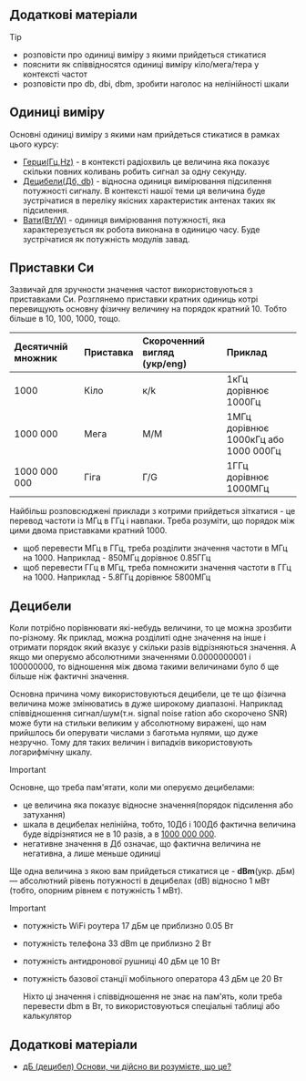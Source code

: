 ## Додаткові матеріали
> [!TIP]
> - розповісти про одиниці виміру з якими прийдеться cтикатися
> - пояснити як співвідносятся одиниці виміру кіло/мега/тера у контексті частот
> - розповісти про db, dbi, dbm, зробити наголос на нелінійності шкали

## Одиниці виміру 

Основні одиниці виміру з якими нам прийдеться стикатися в рамках цього курсу: 

- [Герци(Гц,Hz)](https://uk.wikipedia.org/wiki/%D0%A7%D0%B0%D1%81%D1%82%D0%BE%D1%82%D0%B0) - в контексті радіохвиль це величина яка показує скільки повних коливань робить сигнал за одну секунду.
- [Децибели(Дб, db)](https://uk.wikipedia.org/wiki/%D0%94%D0%B5%D1%86%D0%B8%D0%B1%D0%B5%D0%BB) - відносна одиниця вимірювання підсилення потужності сигналу. В контексті нашої теми ця величина буде зустрічатися в переліку якісних характеристик антенах таких як підсилення. 
- [Вати(Вт/W)](https://uk.wikipedia.org/wiki/%D0%92%D0%B0%D1%82) - одиниця вимірювання потужності, яка характерезується як робота виконана в одиницю часу. Буде зустрічатися як потужність модулів завад.

## Приставки Си
Зазвичай для зручности значення частот використовуються з приставками Си. Розглянемо приставки кратних одиниць котрі  перевищують основну фізичну величину на порядок кратний 10. Тобто більше в 10, 100, 1000, тощо.

| Десятичній множник | Приставка | Скороченний вигляд (укр/eng) | Приклад |
|:-------------------|:----------|:--------|:----|
| 1000 | Кіло | к/k  | 1кГц дорівнює 1000Гц
| 1000 000 | Мега | М/M | 1MГц дорівнює 1000кГц або 1000 000Гц
| 1000 000 000 | Гіга | Г/G | 1ГГц дорівнює 1000МГц

Найбільш розповсюджені приклади з котрими прийдеться зіткатися - це перевод частоти із МГц в ГГц і навпаки. Треба розуміти, що порядок між цими двома приставками кратний 1000.

- щоб перевести МГц в ГГц, треба розділити значення частоти в МГц на 1000. Наприклад - 850МГц дорівнює 0.85ГГц
- щоб перевести ГГц в МГц, треба помножити значення частоти в ГГц на 1000. Наприклад - 5.8ГГц дорівнює 5800МГц

## Децибели
Коли потрібно порівнювати які-небудь величини, то це можна зрозбити по-різному. Як приклад, можна розділиті одне значення на інше і отримати порядок який вказує у скільки разів відрізняються значення. А якщо ми оперуємо абсолютними значеннями 0.0000000001 і 100000000, то відношення між двома такими величинами було б ще більше ніж фактичні значення.

Основна причина чому використовуються децибели, це те що фізична величина може змінюватись в дуже широкому диапазоні. Наприклад співвідношення сигнал/шум(т.н. signal noise ration або скорочено SNR) може бути на стильки великим у абсолютному виражені, що нам прийшлось би оперувати числами з баготьма нулями, що дуже незручно. Тому для таких величин і випадків використовують логарифмічну шкалу.

> [!IMPORTANT]  
> Основне, що треба пам'ятати, коли ми оперуємо децибелами:
> - це величина яка показує відносне значення(порядок підсилення або затухання) 
> - шкала в децибелах нелінійна, тобто, 10Дб і 100Дб фактична величина буде відрізнятися не в 10 разів, а в [1000 000 000](https://uk.wikipedia.org/wiki/%D0%94%D0%B5%D1%86%D0%B8%D0%B1%D0%B5%D0%BB).
> - негативне значення в Дб означає, що фактична величина не негативна, а лише меньше одиниці

Ще одна величина з якою вам прийдеться стикатися це - **dBm**(укр. дБм) — абсолютний рівень потужності в децибелах (dB) відносно 1 мВт (тобто, опорним рівнем є потужність 1 мВт).

> [!IMPORTANT]
> - потужність WiFi роутера 17 дБм це приблизно 0.05 Вт
> - потужність телефона 33 dBm це приблизно 2 Вт
> - потужність антидронової рушниці 40 дБм це 10 Вт
> - потужність базової станції мобільного оператора 43 дБм це 20 Вт
>   
>   Ніхто ці значення і співвідношення не знає на пам'ять, коли треба перевести dbm в Вт, то використовуються спеціальні таблиці або калькулятор

## Додаткові матеріали
- [дБ (децибел) Основи, чи дійсно ви розумієте, що це?](https://uk.fmuser.net/content/?6869.html)
